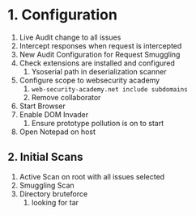# 1. Configuration

1. Live Audit change to all issues
2. Intercept responses when request is intercepted
3. New Audit Configuration for Request Smuggling
4. Check extensions are installed and configured
   1. Ysoserial path in deserialization scanner
5. Configure scope to websecurity academy
   1. `web-security-academy.net include subdomains`
   2. Remove collaborator
6. Start Browser
7. Enable DOM Invader
   1. Ensure prototype pollution is on to start
8. Open Notepad on host

## 2. Initial Scans

1. Active Scan on root with all issues selected
2. Smuggling Scan
3. Directory bruteforce
   1. looking for tar
